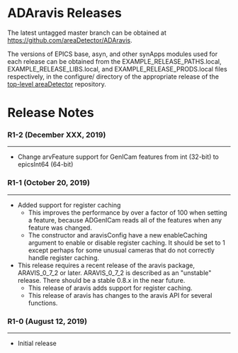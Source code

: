 ADAravis Releases
===================

The latest untagged master branch can be obtained at
https://github.com/areaDetector/ADAravis.

The versions of EPICS base, asyn, and other synApps modules used for each release can be obtained from 
the EXAMPLE_RELEASE_PATHS.local, EXAMPLE_RELEASE_LIBS.local, and EXAMPLE_RELEASE_PRODS.local
files respectively, in the configure/ directory of the appropriate release of the 
[top-level areaDetector](https://github.com/areaDetector/areaDetector) repository.


Release Notes
=============

### R1-2 (December XXX, 2019)
----
* Change arvFeature support for GenICam features from int (32-bit) to epicsInt64 (64-bit)


### R1-1 (October 20, 2019)
----
* Added support for register caching
  * This improves the performance by over a factor of 100 when setting a feature, because ADGenICam reads
    all of the features when any feature was changed.
  * The constructor and aravisConfig have a new enableCaching argument to enable or disable register caching.
    It should be set to 1 except perhaps for some unusual cameras that do not correctly handle register caching.
* This release requires a recent release of the aravis package, ARAVIS_0_7_2 or later.
  ARAVIS_0_7_2 is described as an "unstable" release.  There should be a stable 0.8.x in the near future.
  * This release of aravis adds support for register caching.
  * This release of aravis has changes to the aravis API for several functions.

### R1-0 (August 12, 2019)
----
* Initial release

